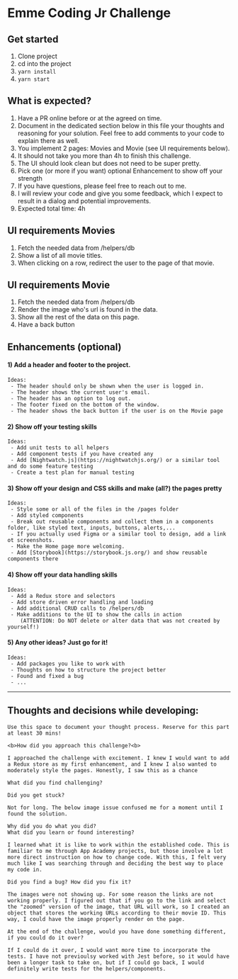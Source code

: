 # Emme Coding Jr Challenge

## Get started
1. Clone project
2. cd into the project
3. `yarn install`
4. `yarn start`

## What is expected?
1. Have a PR online before or at the agreed on time.
2. Document in the dedicated section below in this file your thoughts and reasoning for your solution. Feel free to add comments to your code to explain there as well.
3. You implement 2 pages: Movies and Movie (see UI requirements below).
4. It should not take you more than 4h to finish this challenge.
5. The UI should look clean but does not need to be super pretty.
6. Pick one (or more if you want) optional Enhancement to show off your strength
7. If you have questions, please feel free to reach out to me.
8. I will review your code and give you some feedback, which I expect to result in a dialog and potential improvements.
9. Expected total time: 4h

## UI requirements Movies
1. Fetch the needed data from /helpers/db
2. Show a list of all movie titles.
3. When clicking on a row, redirect the user to the page of that movie.

## UI requirements Movie
1. Fetch the needed data from /helpers/db
2. Render the image who's url is found in the data.
3. Show all the rest of the data on this page.
4. Have a back button

## Enhancements (optional)

#### 1) Add a header and footer to the project.
    Ideas:
     - The header should only be shown when the user is logged in.
     - The header shows the current user's email.
     - The header has an option to log out.
     - The footer fixed on the bottom of the window.
     - The header shows the back button if the user is on the Movie page

#### 2) Show off your testing skills
    Ideas:
     - Add unit tests to all helpers
     - Add component tests if you have created any
     - Add [Nightwatch.js](https://nightwatchjs.org/) or a similar tool and do some feature testing
     - Create a test plan for manual testing

#### 3) Show off your design and CSS skills and make (all?) the pages pretty
    Ideas:
     - Style some or all of the files in the /pages folder
     - Add styled components
     - Break out reusable components and collect them in a components folder, like styled text, inputs, buttons, alerts,...
     - If you actually used Figma or a similar tool to design, add a link ot screenshots.
     - Make the Home page more welcoming.
     - Add [Storybook](https://storybook.js.org/) and show reusable components there

#### 4) Show off your data handling skills
    Ideas:
     - Add a Redux store and selectors
     - Add store driven error handling and loading
     - Add additional CRUD calls to /helpers/db
     - Make additions to the UI to show the calls in action
        (ATTENTION: Do NOT delete or alter data that was not created by yourself!)

#### 5) Any other ideas? Just go for it!
    Ideas:
     - Add packages you like to work with
     - Thoughts on how to structure the project better
     - Found and fixed a bug
     - ...


----------

## Thoughts and decisions while developing:

    Use this space to document your thought process. Reserve for this part at least 30 mins!

    <b>How did you approach this challenge?<b>

    I approached the challenge with excitement. I knew I would want to add a Redux store as my first enhancement, and I knew I also wanted to moderately style the pages. Honestly, I saw this as a chance

    What did you find challenging?

    Did you get stuck?

    Not for long. The below image issue confused me for a moment until I found the solution.

    Why did you do what you did?
    What did you learn or found interesting?

    I learned what it is like to work within the established code. This is familiar to me through App Academy projects, but those involve a lot more direct instruction on how to change code. With this, I felt very much like I was searching through and deciding the best way to place my code in.

    Did you find a bug? How did you fix it?

    The images were not showing up. For some reason the links are not working properly. I figured out that if you go to the link and select the "zoomed" version of the image, that URL will work, so I created an object that stores the working URLs according to their movie ID. This way, I could have the image properly render on the page.

    At the end of the challenge, would you have done something different, if you could do it over?

    If I could do it over, I would want more time to incorporate the tests. I have not previoulsy worked with Jest before, so it would have been a longer task to take on, but if I could go back, I would definitely write tests for the helpers/components.

